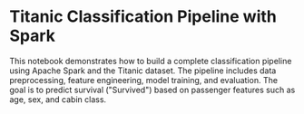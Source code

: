 # Titanic Classification Pipeline with Spark
This notebook demonstrates how to build a complete classification pipeline using Apache Spark and the Titanic dataset. 
The pipeline includes data preprocessing, feature engineering, model training, and evaluation. The goal is to predict survival 
("Survived") based on passenger features such as age, sex, and cabin class.
